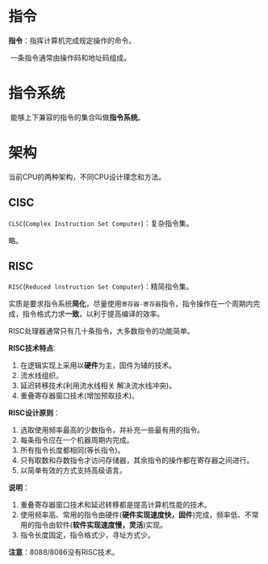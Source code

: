 # 指令

**指令**：指挥计算机完成规定操作的命令。

​	一条指令通常由操作码和地址码组成。

# 指令系统

​	能够上下兼容的指令的集合叫做**指令系统**。

# 架构

当前CPU的两种架构，不同CPU设计理念和方法。

## CISC

`CLSC`(`Complex Instruction Set Computer`)：复杂指令集。

略。

## RISC 

`RISC`(`Reduced lnstruction Set Computer`)：精简指令集。

实质是要求指令系统**简化**，尽量使用`寄存器-寄存器`指令，指令操作在一个周期内完成，指令格式力求**一致**，以利于提高编译的效率。

RISC处理器通常只有几十条指令，大多数指令的功能简单。

**RISC技术特点**∶

1. 在逻辑实现上采用以**硬件**为主，固件为辅的技术。
2. 流水线组织。
3. 延迟转移技术(利用流水线相关 解决流水线冲突)。
4. 重叠寄存器窗口技术(增加预取技术)。

**RISC设计原则**：

1. 选取使用频率最高的少数指令，并补充一些最有用的指令。
2. 每条指令应在一个机器周期内完成。
3. 所有指令长度都相同(等长指令)。
4. 只有取数和存数指令才访问存储器，其余指令的操作都在寄存器之间进行。
5. 以简单有效的方式支持高级语言。

**说明**：

1. 重叠寄存器窗口技术和延迟转移都是提高计算机性能的技术。
2. 使用频率高、常用的指令由硬件(**硬件实现速度快，固件**)完成，频率低、不常用的指令由软件(**软件实现速度慢，灵活**)实现。
3. 指令长度固定，指令格式少，寻址方式少。

**注意**：8088/8086没有RISC技术。